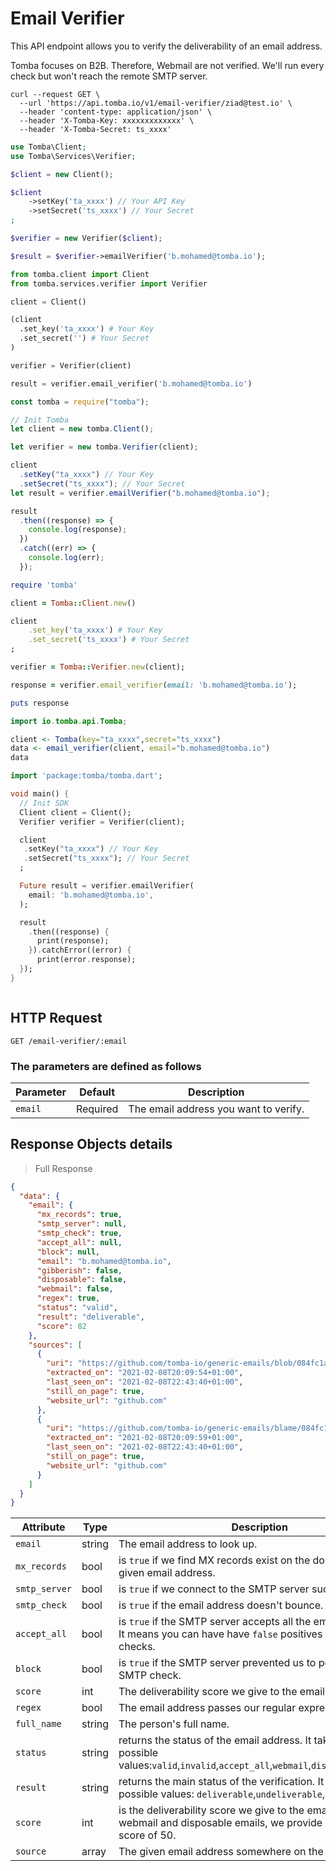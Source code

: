 # Email Verifier

This API endpoint allows you to verify the deliverability of an email address.

Tomba focuses on B2B. Therefore, Webmail are not verified. We'll run every check but won't reach the remote SMTP server.

```shell
curl --request GET \
  --url 'https://api.tomba.io/v1/email-verifier/ziad@test.io' \
  --header 'content-type: application/json' \
  --header 'X-Tomba-Key: xxxxxxxxxxxxx' \
  --header 'X-Tomba-Secret: ts_xxxx'
```

```php
use Tomba\Client;
use Tomba\Services\Verifier;

$client = new Client();

$client
    ->setKey('ta_xxxx') // Your API Key
    ->setSecret('ts_xxxx') // Your Secret
;

$verifier = new Verifier($client);

$result = $verifier->emailVerifier('b.mohamed@tomba.io');

```

```python
from tomba.client import Client
from tomba.services.verifier import Verifier

client = Client()

(client
  .set_key('ta_xxxx') # Your Key
  .set_secret('') # Your Secret
)

verifier = Verifier(client)

result = verifier.email_verifier('b.mohamed@tomba.io')

```

```javascript
const tomba = require("tomba");

// Init Tomba
let client = new tomba.Client();

let verifier = new tomba.Verifier(client);

client
  .setKey("ta_xxxx") // Your Key
  .setSecret("ts_xxxx"); // Your Secret
let result = verifier.emailVerifier("b.mohamed@tomba.io");

result
  .then((response) => {
    console.log(response);
  })
  .catch((err) => {
    console.log(err);
  });
```

```ruby
require 'tomba'

client = Tomba::Client.new()

client
    .set_key('ta_xxxx') # Your Key
    .set_secret('ts_xxxx') # Your Secret
;

verifier = Tomba::Verifier.new(client);

response = verifier.email_verifier(email: 'b.mohamed@tomba.io');

puts response

```

```java
import io.tomba.api.Tomba;

```

```r
client <- Tomba(key="ta_xxxx",secret="ts_xxxx")
data <- email_verifier(client, email="b.mohamed@tomba.io")
data

```

```dart
import 'package:tomba/tomba.dart';

void main() {
  // Init SDK
  Client client = Client();
  Verifier verifier = Verifier(client);

  client
   .setKey("ta_xxxx") // Your Key
   .setSecret("ts_xxxx"); // Your Secret
  ;

  Future result = verifier.emailVerifier(
    email: 'b.mohamed@tomba.io',
  );

  result
    .then((response) {
      print(response);
    }).catchError((error) {
      print(error.response);
  });
}
```

```powershell

```

## HTTP Request

`GET /email-verifier/:email`

### The parameters are defined as follows

| Parameter | Default  | Description                           |
| --------- | -------- | ------------------------------------- |
| `email`   | Required | The email address you want to verify. |

## Response Objects details

> Full Response

```json
{
  "data": {
    "email": {
      "mx_records": true,
      "smtp_server": null,
      "smtp_check": true,
      "accept_all": null,
      "block": null,
      "email": "b.mohamed@tomba.io",
      "gibberish": false,
      "disposable": false,
      "webmail": false,
      "regex": true,
      "status": "valid",
      "result": "deliverable",
      "score": 82
    },
    "sources": [
      {
        "uri": "https://github.com/tomba-io/generic-emails/blob/084fc1a63d3cdaf9a34f255bedc2baea49a8e8b9/src/lib/validation/hash.ts",
        "extracted_on": "2021-02-08T20:09:54+01:00",
        "last_seen_on": "2021-02-08T22:43:40+01:00",
        "still_on_page": true,
        "website_url": "github.com"
      },
      {
        "uri": "https://github.com/tomba-io/generic-emails/blame/084fc1a63d3cdaf9a34f255bedc2baea49a8e8b9/src/lib/validation/hash.ts",
        "extracted_on": "2021-02-08T20:09:59+01:00",
        "last_seen_on": "2021-02-08T22:43:40+01:00",
        "still_on_page": true,
        "website_url": "github.com"
      }
    ]
  }
}
```

| Attribute     | Type   | Description                                                                                                                                  |
| ------------- | ------ | -------------------------------------------------------------------------------------------------------------------------------------------- |
| `email`       | string | The email address to look up.                                                                                                                |
| `mx_records`  | bool   | is `true` if we find MX records exist on the domain of the given email address.                                                              |
| `smtp_server` | bool   | is `true` if we connect to the SMTP server successfully.                                                                                     |
| `smtp_check`  | bool   | is `true` if the email address doesn't bounce.                                                                                               |
| `accept_all`  | bool   | is `true` if the SMTP server accepts all the email addresses. It means you can have have `false` positives on SMTP checks.                   |
| `block`       | bool   | is `true` if the SMTP server prevented us to perform the SMTP check.                                                                         |
| `score`       | int    | The deliverability score we give to the email address.                                                                                       |
| `regex`       | bool   | The email address passes our regular expression.                                                                                             |
| `full_name`   | string | The person's full name.                                                                                                                      |
| `status`      | string | returns the status of the email address. It takes 1 out of 6 possible values:`valid`,`invalid`,`accept_all`,`webmail`,`disposable`,`unknown` |
| `result`      | string | returns the main status of the verification. It takes 1 out of 3 possible values: `deliverable`,`undeliverable`,`risky`                      |
| `score`       | int    | is the deliverability score we give to the email address. For webmail and disposable emails, we provide an arbitrary score of 50.            |
| `source`      | array  | The given email address somewhere on the web                                                                                                 |
